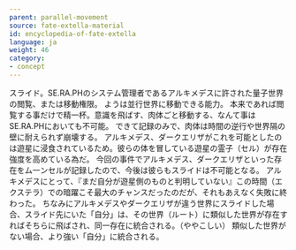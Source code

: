 ```yaml
---
parent: parallel-movement
source: fate-extella-material
id: encyclopedia-of-fate-extella
language: ja
weight: 46
category:
- concept
---
```


スライド。SE.RA.PHのシステム管理者であるアルキメデスに許された量子世界の閲覧、または移動権限。
ようは並行世界に移動できる能力。
本来であれば閲覧する事だけで精一杯。意識を飛ばす、肉体ごと移動する、なんて事はSE.RA.PHにおいても不可能。
できて記録のみで、肉体は時間の逆行や世界隔の壁に耐えられず崩壊する。
アルキメデス、ダークエリザがこれを可能としたのは遊星に浸食されているため。彼らの体を冒している遊星の霊子（セル）が存在強度を高めている為だ。
今回の事件でアルキメデス、ダークエリザといった存在をム一ンセルが記録したので、今後は彼らもスライドは不可能となる。
アルキメデスにとって、『まだ自分が遊星側のものと判明していない』この時間（エクステラ）での暗躍こそ最大のチャンスだったのだが、それもあえなく失敗に終わった。
ちなみにアルキメデスやダークエリザが違う世界にスライドした場合、スライド先にいた「自分」は、その世界（ルート）に類似した世界が存在すればそちらに飛ばされ、同一存在に統合される。（ややこしい）
類似した世界がない場合、より強い「自分」に統合される。
